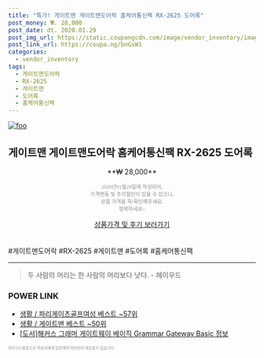 ```yaml
--- 
title: "특가! 게이트맨 게이트맨도어락 홈케어통신팩 RX-2625 도어록" 
post_money: ₩. 28,000 
post_date: dt. 2020.01.29 
post_img_url: https://static.coupangcdn.com/image/vendor_inventory/images/2017/04/21/10/3/99b85312-acad-4923-af3d-a3d95c23f53b.jpg 
post_link_url: https://coupa.ng/bnGsW1 
categories: 
  - vendor_inventory 
tags: 
  - 게이트맨도어락 
  - RX-2625 
  - 게이트맨 
  - 도어록 
  - 홈케어통신팩 
--- 
```

[![foo](https://static.coupangcdn.com/image/vendor_inventory/images/2017/04/21/10/3/99b85312-acad-4923-af3d-a3d95c23f53b.jpg)](https://coupa.ng/bnGsW1) 

## 게이트맨 게이트맨도어락 홈케어통신팩 RX-2625 도어록 
<p style="text-align: center;">**₩ 28,000**</p> 
<p style="text-align: center;"><span style="color: #898c8f; font-family: Georgia,Times,serif; font-size: 0.75em;">2020년01월29일에 작성되어, <br>가격변동 및 추가할인이 있을 수 있으니,<br> 상품 가격을 꼭!확인해주세요.<br>행복하세요~</span> 
</p>	 
<div markdown="0" style="text-align: center;"><a href="https://coupa.ng/bnGsW1" class="btn btn--success">상품가격 및 후기 보러가기</a></div> 
<br><br> 
  #게이트맨도어락 #RX-2625 #게이트맨 #도어록 #홈케어통신팩 
<hr> 

> 두 사람의 머리는 한 사람의 머리보다 낫다. - 헤이우드 


### POWER LINK

* <a href="https://blog.naver.com/santokki14/221776222171" target="_blank">생활 / 파리게이츠골프여성 베스트 ~57위</a>
* <a href="https://blog.naver.com/santokki14/221788479170" target="_blank">생활 / 게이트맨 베스트 ~50위</a>
* <a href="https://blog.naver.com/sakai111/221773825585" target="_blank">[도서]해커스 그래머 게이트웨이 베이직 Grammar Gateway Basic 정보</a>

<span style="color: #898c8f; font-family: Georgia,Times,serif; font-size: 0.55em;">파트너스활동으로 작성자에게 일정액의 커미션이 제공될수 있습니다.</span> 

